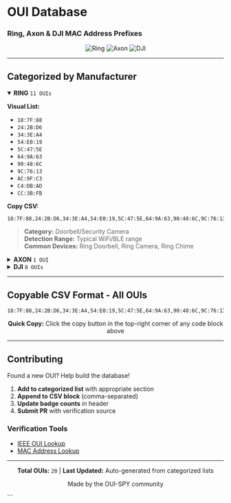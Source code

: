 # OUI Database
### Ring, Axon & DJI MAC Address Prefixes

<div align="center">

![Ring](https://img.shields.io/badge/RING-11_OUIs-00A4EF?style=for-the-badge&logo=ring&logoColor=white)
![Axon](https://img.shields.io/badge/AXON-1_OUI-FFD700?style=for-the-badge)
![DJI](https://img.shields.io/badge/DJI-8_OUIs-FF3C00?style=for-the-badge&logo=dji&logoColor=white)

</div>

---

## Categorized by Manufacturer

<details open>
<summary><b>RING</b> <code>11 OUIs</code></summary>

**Visual List:**
- `18:7F:88`
- `24:2B:D6`
- `34:3E:A4`
- `54:E0:19`
- `5C:47:5E`
- `64:9A:63`
- `90:48:6C`
- `9C:76:13`
- `AC:9F:C3`
- `C4:DB:AD`
- `CC:3B:FB`

**Copy CSV:**
```
18:7F:88,24:2B:D6,34:3E:A4,54:E0:19,5C:47:5E,64:9A:63,90:48:6C,9C:76:13,AC:9F:C3,C4:DB:AD,CC:3B:FB
```

> **Category:** Doorbell/Security Camera  
> **Detection Range:** Typical WiFi/BLE range  
> **Common Devices:** Ring Doorbell, Ring Camera, Ring Chime

</details>

<details>
<summary><b>AXON</b> <code>1 OUI</code></summary>

**Visual List:**
- `00:25:DF`

**Copy CSV:**
```
00:25:DF
```

> **Category:** Body Camera / Law Enforcement  
> **Detection Range:** Short-range BLE/WiFi  
> **Common Devices:** Axon Body Camera, Axon Fleet

</details>

<details>
<summary><b>DJI</b> <code>8 OUIs</code></summary>

**Visual List:**
- `0C:9A:E6`
- `8C:58:23`
- `04:A8:5A`
- `58:B8:58`
- `E4:7A:2C`
- `60:60:1F`
- `48:1C:B9`
- `34:D2:62`

**Copy CSV:**
```
0C:9A:E6,8C:58:23,04:A8:5A,58:B8:58,E4:7A:2C,60:60:1F,48:1C:B9,34:D2:62
```

> **Category:** Consumer & Commercial Drones  
> **Detection Range:** WiFi/OcuSync up to several km  
> **Common Devices:** Mavic, Phantom, Inspire, Mini series

</details>

---

## Copyable CSV Format - All OUIs

```csv
18:7F:88,24:2B:D6,34:3E:A4,54:E0:19,5C:47:5E,64:9A:63,90:48:6C,9C:76:13,AC:9F:C3,C4:DB:AD,CC:3B:FB,00:25:DF,0C:9A:E6,8C:58:23,04:A8:5A,58:B8:58,E4:7A:2C,60:60:1F,48:1C:B9,34:D2:62
```

<div align="center">

**Quick Copy:** Click the copy button in the top-right corner of any code block above

</div>

---

## Contributing

Found a new OUI? Help build the database!

1. **Add to categorized list** with appropriate section
2. **Append to CSV block** (comma-separated)
3. **Update badge counts** in header
4. **Submit PR** with verification source

### Verification Tools
- [IEEE OUI Lookup](https://standards.ieee.org/products-services/regauth/oui/index.html)
- [MAC Address Lookup](https://macaddress.io/)

---

<div align="center">

**Total OUIs:** `20` | **Last Updated:** Auto-generated from categorized lists

Made by the OUI-SPY community

</div>
```
